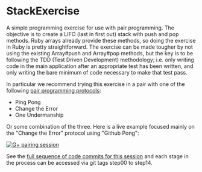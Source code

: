 StackExercise
=============

A simple programming exercise for use with pair programming.  The objective is to create a LIFO (last in first out) stack with push and pop methods.  Ruby arrays already provide these methods, so doing the exercise in Ruby is pretty straightforward.  The exercise can be made tougher by not using the existing Array#push and Array#pop methods, but the key is to be following the TDD (Test Driven Development) methodology; i.e. only writing code in the main application after an appropriate test has been written, and only writing the bare minimum of code necessary to make that test pass.

In particular we recommend trying this exercise in a pair with one of the following [pair programming protocols](http://www.agileventures.org/remote-pair-programming/pair-programming-protocols):

* Ping Pong
* Change the Error
* One Undermanship

Or some combination of the three.  Here is a live example focused mainly on the "Change the Error" protocol using "Github Pong":

[![G+ pairing session](https://i1.ytimg.com/vi/cosJuCaxEpo/0.jpg?time=1385984846746)](https://www.youtube.com/watch?v=cosJuCaxEpo)

See the [full sequence of code commits for this session](https://github.com/tansaku/StackExercise/commits/master) and each stage in the process can be accessed via git tags step00 to step14.
